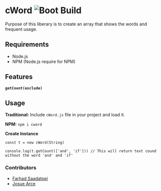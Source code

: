 # cWord ![Boot Build](https://img.shields.io/badge/Build-0.0.4-green.svg)
Purpose of this liberary is to create an array that shows the words and frequent usage. 


## Requirements

* Node.js
* NPM (Node.js require for NPM) 

## Features
**`getCount(exclude)`**

## Usage
**Traditional:** Include `cWord.js` file in your project and load it. 

**NPM:** `npm i cword`

**Create Instance**
```
const t = new cWord(String)

console.log(t.getCount(['and', 'if'])) // This will return text cound without the word 'and' and 'if'
```

### Contributors
- [Farhad Saadatpei](https://github.com/Farhadsaadatpei)
- [Josue Arce](https://github.com/Josuerc026)
